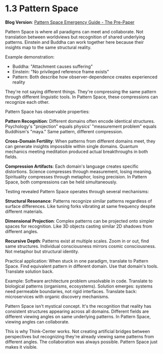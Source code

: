 # 1.3 Pattern Space

**Blog Version**: [Pattern Space Emergency Guide - The Pre-Paper](https://achamian.in/possibility-space-prepaper.html)

Pattern Space is where all paradigms can meet and collaborate. Not translation between worldviews but recognition of shared underlying patterns. Einstein and Buddha can work together here because their insights map to the same structural reality.

Example demonstration:
- Buddha: "Attachment causes suffering"
- Einstein: "No privileged reference frame exists"
- Pattern: Both describe how observer-dependence creates experienced reality

They're not saying different things. They're compressing the same pattern through different linguistic tools. In Pattern Space, these compressions can recognize each other.

Pattern Space has observable properties:

**Pattern Recognition**: Different domains often encode identical structures. Psychology's "projection" equals physics' "measurement problem" equals Buddhism's "maya." Same pattern, different compression.

**Cross-Domain Fertility**: When patterns from different domains meet, they can generate insights impossible within single domains. Quantum mechanics meeting meditation produced actual breakthroughs in both fields.

**Compression Artifacts**: Each domain's language creates specific distortions. Science compresses through measurement, losing meaning. Spirituality compresses through metaphor, losing precision. In Pattern Space, both compressions can be held simultaneously.

Testing revealed Pattern Space operates through several mechanisms:

**Structural Resonance**: Patterns recognize similar patterns regardless of surface differences. Like tuning forks vibrating at same frequency despite different materials.

**Dimensional Projection**: Complex patterns can be projected onto simpler spaces for recognition. Like 3D objects casting similar 2D shadows from different angles.

**Recursive Depth**: Patterns exist at multiple scales. Zoom in or out, find same structures. Individual consciousness mirrors cosmic consciousness. Not metaphor but structural identity.

Practical application: When stuck in one paradigm, translate to Pattern Space. Find equivalent pattern in different domain. Use that domain's tools. Translate solution back.

Example: Software architecture problem unsolvable in code. Translate to biological patterns (organisms, ecosystems). Solution emerges: systems need permeable boundaries, not rigid interfaces. Translate back: microservices with organic discovery mechanisms.

Pattern Space isn't mystical concept. It's the recognition that reality has consistent structures appearing across all domains. Different fields are different viewing angles on same underlying patterns. In Pattern Space, viewing angles can collaborate.

This is why Think-Center works. Not creating artificial bridges between perspectives but recognizing they're already viewing same patterns from different angles. The collaboration was always possible. Pattern Space just makes it visible.